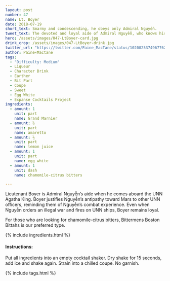 ```yaml
---
layout: post
number: 47
name: Lt. Boyer
date: 2018-07-19
short_text: Smarmy and condescending, he obeys only Admiral Nguyễn.
tweet_text: The devoted and loyal aide of Admiral Nguyễn, who knows his past and understands his motives.
hero: /assets/images/047-LtBoyer-card.jpg
drink_crop: /assets/images/047-LtBoyer-drink.jpg
twitter_url: "https://twitter.com/Paine_MacTane/status/1020025374967762945"
author: Paine×Mactane
tags:
  - "Difficulty: Medium"
  - Liqueur
  - Character Drink
  - Earther
  - Bit Part
  - Coupe
  - Sweet
  - Egg White
  - Expanse Cocktails Project
ingredients:
  - amount: 1
    unit: part
    name: Grand Marnier
  - amount: ½
    unit: part
    name: amaretto
  - amount: ½
    unit: part
    name: lemon juice
  - amount: 1
    unit: part
    name: egg white
  - amount: 1
    unit: dash
    name: chamomile-citrus bitters

---
```


Lieutenant Boyer is Admiral  Nguyễn’s aide when he comes aboard the UNN Agatha King. Boyer justifies Nguyễn’s antipathy toward Mars to other UNN officers, reminding them of Nguyễn’s  combat experience. Even when Nguyễn orders an illegal war and fires on UNN ships, Boyer remains loyal.

For those who are looking for chamomile-citrus bitters, Bittermens Boston Bittahs is our preferred type.

{% include ingredients.html %}

#### Instructions:

Put all ingredients into an empty cocktail shaker. Dry shake for 15 seconds, add ice and shake again. Strain into a chilled coupe. No garnish.

{% include tags.html %}
